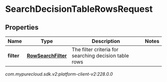 # SearchDecisionTableRowsRequest


## Properties

| Name | Type | Description | Notes |
| ------------ | ------------- | ------------- | ------------- |
| **filter** | [**RowSearchFilter**](RowSearchFilter) | The filter criteria for searching decision table rows |  |




_com.mypurecloud.sdk.v2:platform-client-v2:228.0.0_
